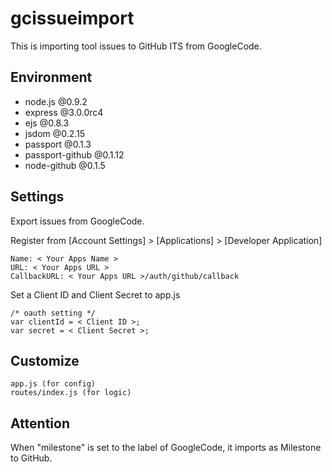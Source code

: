 # gcissueimport
This is importing tool issues to GitHub ITS from GoogleCode.


## Environment
* node.js @0.9.2
* express @3.0.0rc4
* ejs @0.8.3
* jsdom @0.2.15
* passport @0.1.3
* passport-github @0.1.12
* node-github @0.1.5


## Settings
Export issues from GoogleCode.

Register from [Account Settings] > [Applications] > [Developer Application]

    Name: < Your Apps Name >
    URL: < Your Apps URL >
    CallbackURL: < Your Apps URL >/auth/github/callback

Set a Client ID and Client Secret to app.js

    /* oauth setting */
    var clientId = < Client ID >;
    var secret = < Client Secret >;


## Customize

    app.js (for config)
    routes/index.js (for logic)


## Attention
When "milestone" is set to the label of GoogleCode, it imports as Milestone to GitHub. 